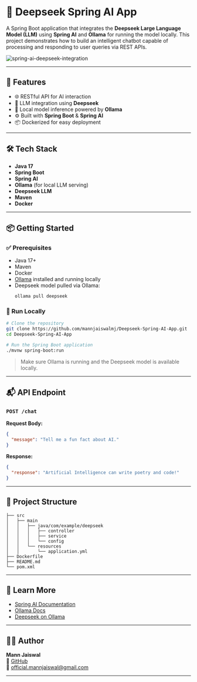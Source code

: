 # 🤖 Deepseek Spring AI App

A Spring Boot application that integrates the **Deepseek Large Language Model (LLM)** using **Spring AI** and **Ollama** for running the model locally. This project demonstrates how to build an intelligent chatbot capable of processing and responding to user queries via REST APIs.

![spring-ai-deepseek-integration](https://github.com/user-attachments/assets/5900f94a-e817-43ce-8eae-9566b8ede1d8)

---

## 🚀 Features

- 🌐 RESTful API for AI interaction
- 🤖 LLM integration using **Deepseek**
- 🔄 Local model inference powered by **Ollama**
- ⚙️ Built with **Spring Boot** & **Spring AI**
- 📦 Dockerized for easy deployment

---

## 🛠️ Tech Stack

- **Java 17**
- **Spring Boot**
- **Spring AI**
- **Ollama** (for local LLM serving)
- **Deepseek LLM**
- **Maven**
- **Docker**

---

## 📦 Getting Started

### ✅ Prerequisites

- Java 17+
- Maven
- Docker
- [Ollama](https://ollama.com/) installed and running locally
- Deepseek model pulled via Ollama:
  ```bash
  ollama pull deepseek
  ```

### 🔧 Run Locally

```bash
# Clone the repository
git clone https://github.com/mannjaiswalmj/Deepseek-Spring-AI-App.git
cd Deepseek-Spring-AI-App

# Run the Spring Boot application
./mvnw spring-boot:run
```

> Make sure Ollama is running and the Deepseek model is available locally.

---

## 📬 API Endpoint

### `POST /chat`

**Request Body:**
```json
{
  "message": "Tell me a fun fact about AI."
}
```

**Response:**
```json
{
  "response": "Artificial Intelligence can write poetry and code!"
}
```

---

## 📂 Project Structure

```
├── src
│   ├── main
│   │   ├── java/com/example/deepseek
│   │   │   ├── controller
│   │   │   ├── service
│   │   │   └── config
│   │   └── resources
│   │       └── application.yml
├── Dockerfile
├── README.md
└── pom.xml
```

---

## 📘 Learn More

- [Spring AI Documentation](https://docs.spring.io/spring-ai/reference/)
- [Ollama Docs](https://ollama.com/)
- [Deepseek on Ollama](https://ollama.com/library/deepseek)

---

## 🙋‍♂️ Author

**Mann Jaiswal**  
🔗 [GitHub](https://github.com/mannjaiswalmj)  
📧 official.mannjaiswal@gmail.com

---


